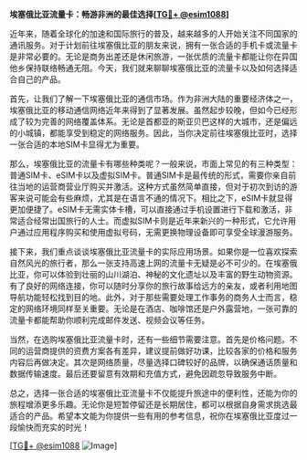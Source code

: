 **埃塞俄比亚流量卡：畅游非洲的最佳选择[[TG💪+ @esim1088](https://t.me/s/esim1088)]**

近年来，随着全球化的加速和国际旅行的普及，越来越多的人开始关注不同国家的通讯服务。对于计划前往埃塞俄比亚的朋友来说，拥有一张合适的手机卡或流量卡是非常必要的。无论是商务出差还是休闲旅游，一张优质的流量卡都能让你在异国他乡保持联络畅通无阻。今天，我们就来聊聊埃塞俄比亚的流量卡以及如何选择适合自己的产品。

首先，让我们了解一下埃塞俄比亚的通信市场。作为非洲大陆的重要经济体之一，埃塞俄比亚的移动通信网络近年来得到了显著发展。虽然起步较晚，但如今已经形成了较为完善的网络覆盖体系。无论是首都亚的斯亚贝巴这样的大城市，还是偏远的小城镇，都能享受到稳定的网络服务。因此，当你决定前往埃塞俄比亚时，选择一张合适的本地SIM卡显得尤为重要。

那么，埃塞俄比亚的流量卡有哪些种类呢？一般来说，市面上常见的有三种类型：普通SIM卡、eSIM卡以及虚拟SIM卡。普通SIM卡是最传统的形式，需要你亲自前往当地的运营商营业厅购买并激活。这种方式虽然简单直接，但对于初次到访的游客来说可能会有些麻烦，尤其是在语言不通的情况下。相比之下，eSIM卡就显得更加便捷了。eSIM卡无需实体卡槽，可以直接通过手机设置进行下载和激活，非常适合经常出国旅行的人士。而虚拟SIM卡则是近年来新兴的一种形式，它允许用户通过应用程序购买和使用虚拟号码，无需更换物理设备即可享受全球漫游服务。

接下来，我们重点谈谈埃塞俄比亚流量卡的实际应用场景。如果你是一位喜欢探索自然风光的旅行者，那么一张支持高速上网的流量卡无疑是必不可少的。在埃塞俄比亚，你可以体验到壮丽的山川湖泊、神秘的文化遗址以及丰富的野生动物资源。有了良好的网络连接，你可以随时分享你的旅行故事给远方的亲友，或者利用地图导航功能轻松找到目的地。此外，对于那些需要处理工作事务的商务人士而言，稳定的网络环境同样至关重要。无论是在酒店、咖啡馆还是户外露营地，一张可靠的流量卡都能帮助你顺利完成邮件发送、视频会议等任务。

当然，在选购埃塞俄比亚流量卡时，还有一些细节需要注意。首先是价格问题。不同的运营商提供的资费方案各有差异，建议提前做好功课，比较各家的价格和服务内容后再做决定。其次是网络质量，尽量选择口碑较好的品牌，以确保通话质量和数据传输速度。最后还要留意有效期和充值方式，避免因疏忽导致服务中断。

总之，选择一张合适的埃塞俄比亚流量卡不仅能提升旅途中的便利性，还能为你的旅程增添更多乐趣。无论你是短暂停留还是长期居住，都可以根据自身需求挑选最适合的产品。希望本文能为你提供一些有用的参考信息，祝你在埃塞俄比亚度过一段愉快而充实的时光！

[[TG💪+ @esim1088](https://t.me/s/esim1088) ![Image](https://i.postimg.cc/4NQfJmqS/Snipaste-2025-05-13-00-14-12.png)]